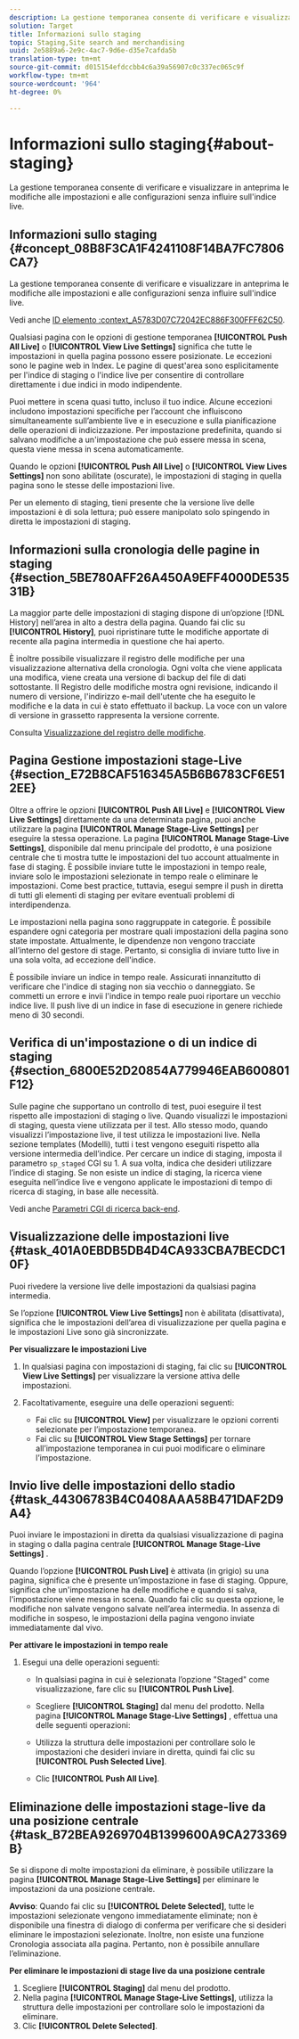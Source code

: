 ```yaml
---
description: La gestione temporanea consente di verificare e visualizzare in anteprima le modifiche alle impostazioni e alle configurazioni senza influire sull'indice live.
solution: Target
title: Informazioni sullo staging
topic: Staging,Site search and merchandising
uuid: 2e5889a6-2e9c-4ac7-9d6e-d35e7cafda5b
translation-type: tm+mt
source-git-commit: d015154efdccbb4c6a39a56907c0c337ec065c9f
workflow-type: tm+mt
source-wordcount: '964'
ht-degree: 0%

---
```



# Informazioni sullo staging{#about-staging}

La gestione temporanea consente di verificare e visualizzare in anteprima le modifiche alle impostazioni e alle configurazioni senza influire sull&#39;indice live.

## Informazioni sullo staging {#concept_08B8F3CA1F4241108F14BA7FC7806CA7}

La gestione temporanea consente di verificare e visualizzare in anteprima le modifiche alle impostazioni e alle configurazioni senza influire sull&#39;indice live.

Vedi anche [ID elemento :context_A5783D07C72042EC886F300FFF62C50](c-about-simulator.md#context_A5783D07C72042EC8886F300FFF62C50).

Qualsiasi pagina con le opzioni di gestione temporanea **[!UICONTROL Push All Live]** o **[!UICONTROL View Live Settings]** significa che tutte le impostazioni in quella pagina possono essere posizionate. Le eccezioni sono le pagine web in Index. Le pagine di quest&#39;area sono esplicitamente per l&#39;indice di staging o l&#39;indice live per consentire di controllare direttamente i due indici in modo indipendente.

Puoi mettere in scena quasi tutto, incluso il tuo indice. Alcune eccezioni includono impostazioni specifiche per l’account che influiscono simultaneamente sull’ambiente live e in esecuzione e sulla pianificazione delle operazioni di indicizzazione. Per impostazione predefinita, quando si salvano modifiche a un&#39;impostazione che può essere messa in scena, questa viene messa in scena automaticamente.

Quando le opzioni **[!UICONTROL Push All Live]** o **[!UICONTROL View Lives Settings]** non sono abilitate (oscurate), le impostazioni di staging in quella pagina sono le stesse delle impostazioni live.

Per un elemento di staging, tieni presente che la versione live delle impostazioni è di sola lettura; può essere manipolato solo spingendo in diretta le impostazioni di staging.

## Informazioni sulla cronologia delle pagine in staging {#section_5BE780AFF26A450A9EFF4000DE53531B}

La maggior parte delle impostazioni di staging dispone di un’opzione [!DNL History] nell’area in alto a destra della pagina. Quando fai clic su **[!UICONTROL History]**, puoi ripristinare tutte le modifiche apportate di recente alla pagina intermedia in questione che hai aperto.

È inoltre possibile visualizzare il registro delle modifiche per una visualizzazione alternativa della cronologia. Ogni volta che viene applicata una modifica, viene creata una versione di backup del file di dati sottostante. Il Registro delle modifiche mostra ogni revisione, indicando il numero di versione, l&#39;indirizzo e-mail dell&#39;utente che ha eseguito le modifiche e la data in cui è stato effettuato il backup. La voce con un valore di versione in grassetto rappresenta la versione corrente.

Consulta [Visualizzazione del registro delle modifiche](c-about-reports-menu/c-about-reports-menu.md#task_166F1156719F4B3D834BEA8E249C8057).

## Pagina Gestione impostazioni stage-Live {#section_E72B8CAF516345A5B6B6783CF6E512EE}

Oltre a offrire le opzioni **[!UICONTROL Push All Live]** e **[!UICONTROL View Live Settings]** direttamente da una determinata pagina, puoi anche utilizzare la pagina **[!UICONTROL Manage Stage-Live Settings]** per eseguire la stessa operazione. La pagina **[!UICONTROL Manage Stage-Live Settings]**, disponibile dal menu principale del prodotto, è una posizione centrale che ti mostra tutte le impostazioni del tuo account attualmente in fase di staging. È possibile inviare tutte le impostazioni in tempo reale, inviare solo le impostazioni selezionate in tempo reale o eliminare le impostazioni. Come best practice, tuttavia, esegui sempre il push in diretta di tutti gli elementi di staging per evitare eventuali problemi di interdipendenza.

Le impostazioni nella pagina sono raggruppate in categorie. È possibile espandere ogni categoria per mostrare quali impostazioni della pagina sono state impostate. Attualmente, le dipendenze non vengono tracciate all’interno del gestore di stage. Pertanto, si consiglia di inviare tutto live in una sola volta, ad eccezione dell&#39;indice.

È possibile inviare un indice in tempo reale. Assicurati innanzitutto di verificare che l&#39;indice di staging non sia vecchio o danneggiato. Se commetti un errore e invii l&#39;indice in tempo reale puoi riportare un vecchio indice live. Il push live di un indice in fase di esecuzione in genere richiede meno di 30 secondi.

## Verifica di un&#39;impostazione o di un indice di staging {#section_6800E52D20854A779946EAB600801F12}

Sulle pagine che supportano un controllo di test, puoi eseguire il test rispetto alle impostazioni di staging o live. Quando visualizzi le impostazioni di staging, questa viene utilizzata per il test. Allo stesso modo, quando visualizzi l’impostazione live, il test utilizza le impostazioni live. Nella sezione templates (Modelli), tutti i test vengono eseguiti rispetto alla versione intermedia dell’indice. Per cercare un indice di staging, imposta il parametro `sp_staged` CGI su 1. A sua volta, indica che desideri utilizzare l’indice di staging. Se non esiste un indice di staging, la ricerca viene eseguita nell’indice live e vengono applicate le impostazioni di tempo di ricerca di staging, in base alle necessità.

Vedi anche [Parametri CGI di ricerca back-end](c-appendices/c-cgiparameters.md#reference_582E85C3886740C98FE88CA9DF7918E8).

## Visualizzazione delle impostazioni live {#task_401A0EBDB5DB4D4CA933CBA7BECDC10F}

Puoi rivedere la versione live delle impostazioni da qualsiasi pagina intermedia.

<!-- 

t_viewing_live_settings.xml

 -->

Se l’opzione **[!UICONTROL View Live Settings]** non è abilitata (disattivata), significa che le impostazioni dell’area di visualizzazione per quella pagina e le impostazioni Live sono già sincronizzate.

**Per visualizzare le impostazioni Live**

1. In qualsiasi pagina con impostazioni di staging, fai clic su **[!UICONTROL View Live Settings]** per visualizzare la versione attiva delle impostazioni.
1. Facoltativamente, eseguire una delle operazioni seguenti:

   * Fai clic su **[!UICONTROL View]** per visualizzare le opzioni correnti selezionate per l’impostazione temporanea.
   * Fai clic su **[!UICONTROL View Stage Settings]** per tornare all’impostazione temporanea in cui puoi modificare o eliminare l’impostazione.

## Invio live delle impostazioni dello stadio {#task_44306783B4C0408AAA58B471DAF2D9A4}

Puoi inviare le impostazioni in diretta da qualsiasi visualizzazione di pagina in staging o dalla pagina centrale **[!UICONTROL Manage Stage-Live Settings]** .

<!-- 

t_pushing_live_settings_live.xml

 -->

Quando l’opzione **[!UICONTROL Push Live]** è attivata (in grigio) su una pagina, significa che è presente un’impostazione in fase di staging. Oppure, significa che un&#39;impostazione ha delle modifiche e quando si salva, l&#39;impostazione viene messa in scena. Quando fai clic su questa opzione, le modifiche non salvate vengono salvate nell’area intermedia. In assenza di modifiche in sospeso, le impostazioni della pagina vengono inviate immediatamente dal vivo.

**Per attivare le impostazioni in tempo reale**

1. Esegui una delle operazioni seguenti:

   * In qualsiasi pagina in cui è selezionata l’opzione &quot;Staged&quot; come visualizzazione, fare clic su **[!UICONTROL Push Live]**.
   * Scegliere **[!UICONTROL Staging]** dal menu del prodotto. Nella pagina **[!UICONTROL Manage Stage-Live Settings]** , effettua una delle seguenti operazioni:

   * Utilizza la struttura delle impostazioni per controllare solo le impostazioni che desideri inviare in diretta, quindi fai clic su **[!UICONTROL Push Selected Live]**.
   * Clic **[!UICONTROL Push All Live]**.

## Eliminazione delle impostazioni stage-live da una posizione centrale {#task_B72BEA9269704B1399600A9CA273369B}

Se si dispone di molte impostazioni da eliminare, è possibile utilizzare la pagina **[!UICONTROL Manage Stage-Live Settings]** per eliminare le impostazioni da una posizione centrale.

<!-- 

t_deleting_staged_settings_from_a_central_location.xml

 -->

**Avviso**: Quando fai clic su  **[!UICONTROL Delete Selected]**, tutte le impostazioni selezionate vengono immediatamente eliminate; non è disponibile una finestra di dialogo di conferma per verificare che si desideri eliminare le impostazioni selezionate. Inoltre, non esiste una funzione Cronologia associata alla pagina. Pertanto, non è possibile annullare l’eliminazione.

**Per eliminare le impostazioni di stage live da una posizione centrale**

1. Scegliere **[!UICONTROL Staging]** dal menu del prodotto.
1. Nella pagina **[!UICONTROL Manage Stage-Live Settings]**, utilizza la struttura delle impostazioni per controllare solo le impostazioni da eliminare.
1. Clic **[!UICONTROL Delete Selected]**.
